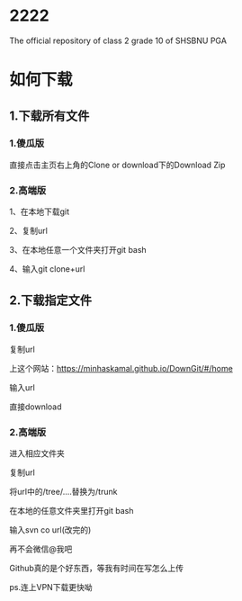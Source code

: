 # 2222
The official repository of class 2 grade 10 of SHSBNU PGA
# 如何下载
## 1.下载所有文件
### 1.傻瓜版
直接点击主页右上角的Clone or download下的Download Zip
### 2.高端版
1、在本地下载git

2、复制url

3、在本地任意一个文件夹打开git bash

4、输入git clone+url

## 2.下载指定文件
### 1.傻瓜版
复制url

上这个网站：https://minhaskamal.github.io/DownGit/#/home

输入url

直接download
### 2.高端版
进入相应文件夹

复制url

将url中的/tree/....替换为/trunk

在本地的任意文件夹里打开git bash

输入svn co url(改完的)

再不会微信@我吧

Github真的是个好东西，等我有时间在写怎么上传

ps.连上VPN下载更快呦
